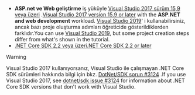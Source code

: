 * <span data-ttu-id="50389-101">**ASP.net ve Web geliştirme** iş yüküyle [Visual Studio 2017 sürüm 15,9 veya üzeri](https://visualstudio.microsoft.com/downloads/) .</span><span class="sxs-lookup"><span data-stu-id="50389-101">[Visual Studio 2017 version 15.9 or later](https://visualstudio.microsoft.com/downloads/) with the **ASP.NET and web development** workload.</span></span> <span data-ttu-id="50389-102">[Visual Studio 2019](https://visualstudio.microsoft.com/downloads/?utm_medium=microsoft&utm_source=docs.microsoft.com&utm_campaign=inline+link&utm_content=download+vs2019)' i kullanabilirsiniz, ancak bazı proje oluşturma adımları öğreticide gösterildiklerden farklıdır.</span><span class="sxs-lookup"><span data-stu-id="50389-102">You can use [Visual Studio 2019](https://visualstudio.microsoft.com/downloads/?utm_medium=microsoft&utm_source=docs.microsoft.com&utm_campaign=inline+link&utm_content=download+vs2019), but some project creation steps differ from what's shown in the tutorial.</span></span>
* [<span data-ttu-id="50389-103">.NET Core SDK 2,2 veya üzeri</span><span class="sxs-lookup"><span data-stu-id="50389-103">.NET Core SDK 2.2 or later</span></span>](https://www.microsoft.com/net/download/all)

> [!WARNING]
> <span data-ttu-id="50389-104">Visual Studio 2017 kullanıyorsanız, Visual Studio ile çalışmayan .NET Core SDK sürümleri hakkında bilgi için bkz. [DotNet/SDK sorun #3124](https://github.com/dotnet/sdk/issues/3124) .</span><span class="sxs-lookup"><span data-stu-id="50389-104">If you use Visual Studio 2017, see [dotnet/sdk issue #3124](https://github.com/dotnet/sdk/issues/3124) for information about .NET Core SDK versions that don't work with Visual Studio.</span></span>
